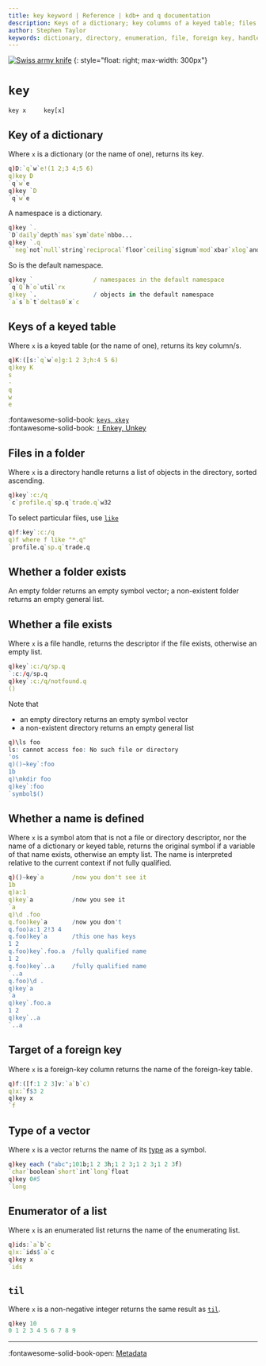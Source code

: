 ```yaml
---
title: key keyword | Reference | kdb+ and q documentation
description: Keys of a dictionary; key columns of a keyed table; files in a folder; whether a file or name exists; target of a foreign key, type of a vector; or the enumerator of a list.
author: Stephen Taylor
keywords: dictionary, directory, enumeration, file, foreign key, handle, kdb+, keyed table, q, symbol, til, vector
---
```


[![Swiss army knife](../img/swiss-army-knife.jpg)](https://www.victorinox.com/ "victorinox.com")
{: style="float: right; max-width: 300px"}

# `key`




```syntax
key x     key[x]
```



## Key of a dictionary

Where `x` is a dictionary (or the name of one), returns its key.

```q
q)D:`q`w`e!(1 2;3 4;5 6)
q)key D
`q`w`e
q)key `D
`q`w`e
```

A namespace is a dictionary.

```q
q)key `.
`D`daily`depth`mas`sym`date`nbbo...
q)key `.q
``neg`not`null`string`reciprocal`floor`ceiling`signum`mod`xbar`xlog`and`or`ea..
```

So is the default namespace.

```q
q)key `                 / namespaces in the default namespace
`q`Q`h`o`util`rx
q)key `.                / objects in the default namespace
`a`s`b`t`deltas0`x`c
```


## Keys of a keyed table

Where `x` is a keyed table (or the name of one), returns its key column/s.

```q
q)K:([s:`q`w`e]g:1 2 3;h:4 5 6)
q)key K
s
-
q
w
e
```

:fontawesome-solid-book:
[`keys`, `xkey`](keys.md)
<br>
:fontawesome-solid-book:
[`!` Enkey, Unkey](enkey.md)


## Files in a folder

Where `x` is a directory handle returns a list of objects in the directory, sorted ascending.

```q
q)key`:c:/q
`c`profile.q`sp.q`trade.q`w32
```

To select particular files, use [`like`](like.md)

```q
q)f:key`:c:/q
q)f where f like "*.q"
`profile.q`sp.q`trade.q
```


## Whether a folder exists

An empty folder returns an empty symbol vector; a non-existent folder returns an empty general list. 


## Whether a file exists

Where `x` is a file handle, returns the descriptor if the file exists, otherwise an empty list.

```q
q)key`:c:/q/sp.q
`:c:/q/sp.q
q)key`:c:/q/notfound.q
()
```

Note that 

-   an empty directory returns an empty symbol vector
-   a non-existent directory returns an empty general list

```q
q)\ls foo
ls: cannot access foo: No such file or directory
'os
q)()~key`:foo
1b
q)\mkdir foo
q)key`:foo
`symbol$()
```


## Whether a name is defined

Where `x` is a symbol atom that is not a file or directory descriptor, nor the name of a dictionary or keyed table, returns the original symbol if a variable of that name exists, otherwise an empty list. The name is interpreted relative to the current context if not fully qualified.

```q
q)()~key`a        /now you don't see it
1b
q)a:1
q)key`a           /now you see it
`a
q)\d .foo
q.foo)key`a       /now you don't
q.foo)a:1 2!3 4
q.foo)key`a       /this one has keys
1 2
q.foo)key`.foo.a  /fully qualified name
1 2
q.foo)key`..a     /fully qualified name
`..a
q.foo)\d .
q)key`a
`a
q)key`.foo.a
1 2
q)key`..a
`..a
```


## Target of a foreign key

Where `x` is a foreign-key column returns the name of the foreign-key table.

```q
q)f:([f:1 2 3]v:`a`b`c)
q)x:`f$3 2
q)key x
`f
```


## Type of a vector

Where `x` is a vector returns the name of its [type](../basics/datatypes.md) as a symbol.

```q
q)key each ("abc";101b;1 2 3h;1 2 3;1 2 3;1 2 3f)
`char`boolean`short`int`long`float
q)key 0#5
`long
```


## Enumerator of a list

Where `x` is an enumerated list returns the name of the enumerating list.

```q
q)ids:`a`b`c
q)x:`ids$`a`c
q)key x
`ids
```


## `til`

Where `x` is a non-negative integer returns the same result as [`til`](til.md).

```q
q)key 10
0 1 2 3 4 5 6 7 8 9
```

----

:fontawesome-solid-book-open:
[Metadata](../basics/metadata.md)

